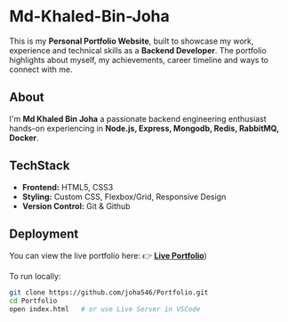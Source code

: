# Md-Khaled-Bin-Joha

This is my **Personal Portfolio Website**, built to showcase my work, experience and technical skills as a **Backend Developer**.
The portfolio highlights about myself, my achievements, career timeline and ways to connect with me.

## About
I'm **Md Khaled Bin Joha** a passionate backend engineering enthusiast hands-on experiencing in **Node.js, Express, Mongodb, Redis, RabbitMQ, Docker**.

## TechStack
- **Frontend:** HTML5, CSS3
- **Styling:** Custom CSS, Flexbox/Grid, Responsive Design
- **Version Control:** Git & Github

## Deployment
You can view the live portfolio here:
👉 [**Live Portfolio**](https://joha546.netlify.app/))

To run locally:
```bash
git clone https://github.com/joha546/Portfolio.git
cd Portfolio
open index.html   # or use Live Server in VSCode
